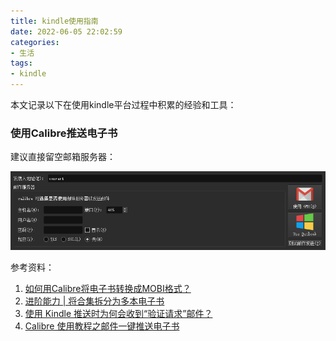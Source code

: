 ```yaml
---
title: kindle使用指南
date: 2022-06-05 22:02:59
categories:
- 生活
tags:  
- kindle
---
```


本文记录以下在使用kindle平台过程中积累的经验和工具：

<!--more-->

### 使用Calibre推送电子书

建议直接留空邮箱服务器：

![image-20220707235743798](https://raw.githubusercontent.com/Tom89757/ImageHost/main/hexo/image-20220707235743798.png)

参考资料：

1. [如何用Calibre将电子书转换成MOBI格式？](https://zhuanlan.zhihu.com/p/80604597)
2. [进阶能力 | 将合集拆分为多本电子书](https://zhuanlan.zhihu.com/p/65832237)
3. [使用 Kindle 推送时为何会收到“验证请求”邮件？](https://bookfere.com/post/793.html)
3. [Calibre 使用教程之邮件一键推送电子书](https://bookfere.com/post/11.html)
